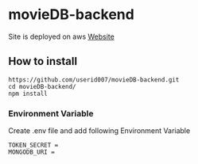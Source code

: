 # movieDB-backend
Site is deployed on aws
[Website](http://43.204.81.46/#/home)

## How to install
```
https://github.com/userid007/movieDB-backend.git
cd movieDB-backend/
npm install
```

###  Environment Variable
Create .env file and add following Environment Variable
```
TOKEN_SECRET =
MONGODB_URI =
```